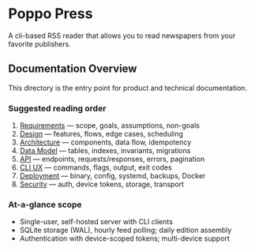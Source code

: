 # Poppo Press

A cli-based RSS reader that allows you to read newspapers from your favorite publishers.

## Documentation Overview

This directory is the entry point for product and technical documentation.

### Suggested reading order

1. [Requirements](requirements.md) — scope, goals, assumptions, non-goals
2. [Design](design.md) — features, flows, edge cases, scheduling
3. [Architecture](architecture.md) — components, data flow, idempotency
4. [Data Model](data-model.md) — tables, indexes, invariants, migrations
5. [API](api.md) — endpoints, requests/responses, errors, pagination
6. [CLI UX](cli-ux.md) — commands, flags, output, exit codes
7. [Deployment](deployment.md) — binary, config, systemd, backups, Docker
8. [Security](security.md) — auth, device tokens, storage, transport

### At-a-glance scope

- Single-user, self-hosted server with CLI clients
- SQLite storage (WAL), hourly feed polling; daily edition assembly
- Authentication with device-scoped tokens; multi-device support
